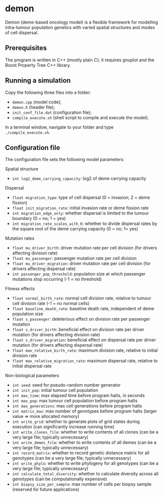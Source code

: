 # demon
Demon (deme-based oncology model) is a flexible framework for modelling intra-tumour population genetics with varied spatial structures and modes of cell dispersal.

## Prerequisites

The program is written in C++ (mostly plain C); it requires gnuplot and the Boost Property Tree C++ library.

## Running a simulation

Copy the following three files into a folder:

* `demon.cpp` (model code);
* `demon.h` (header file);
* `init_conf_file.dat` (configuration file);
* `compile_execute.sh` (shell script to compile and execute the model).

In a terminal window, navigate to your folder and type `./compile_execute.sh`.

## Configuration file

The configuration file sets the following model parameters:

Spatial structure
* `int log2_deme_carrying_capacity`: log2 of deme carrying capacity

Dispersal
* `float migration_type`: type of cell dispersal (0 = invasion; 2 = deme fission)
* `float init_migration_rate`: initial invasion rate or deme fission rate
* `int migration_edge_only`: whether dispersal is limited to the tumour boundary (0 = no; 1 = yes)
* `int migration_rate_scales_with_K`: whether to divide dispersal rates by the square root of the deme carrying capacity (0 = no; 1= yes)

Mutation rates
* `float mu_driver_birth`: driver mutation rate per cell division (for drivers affecting division rate)
* `float mu_passenger`: passenger mutation rate per cell division
* `float mu_driver_migration`: driver mutation rate per cell division (for drivers affecting dispersal rate)
* `int passenger_pop_threshold`: population size at which passenger mutations stop occurring (-1 = no threshold)

Fitness effects
* `float normal_birth_rate`: normal cell division rate, relative to tumour cell division rate (-1 = no normal cells)
* `float baseline_death_rate`: baseline death rate, independent of deme population size
* `float s_passenger`: deleterious effect on division rate per passenger mutation
* `float s_driver_birth`: beneficial effect on division rate per driver mutation (for drivers affecting division rate)
* `float s_driver_migration`: beneficial effect on dispersal rate per driver mutation (for drivers affecting dispersal rate)
* `float max_relative_birth_rate`: maximum division rate, relative to initial division rate
* `float max_relative_migration_rate`: maximum dispersal rate, relative to initial dispersal rate

Non-biological parameters
* `int seed`: seed for pseudo-random number generator
* `int init_pop`: initial tumour cell population
* `int max_time`: max elapsed time before program halts, in seconds
* `int max_pop`: max tumour cell population before program halts
* `int max_generations`: max cell generations before program halts
* `int matrix_max`: max number of genotypes before program halts (larger value => more allocated memory)
* `int write_grid`: whether to generate plots of grid states during execution (can significantly increase running time)
* `int write_clones_file`: whether to write contents of all clones (can be a very large file; typically unnecessary)
* `int write_demes_file`: whether to write contents of all demes (can be a very large file; typically unnecessary)
* `int record_matrix`: whether to record genetic distance matrix for all genotypes (can be a very large file; typically unnecessary)
* `int write_phylo`: whether to write phylogeny for all genotypes (can be a very large file; typically unnecessary)
* `int calculate_total_diversity`: whether to calculate diversity across all genotypes (can be computationally expensive)
* `int biopsy_size_per_sample`: max number of cells per biopsy sample (reserved for future applications)

